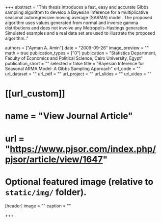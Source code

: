 +++
abstract = "This thesis introduces a fast, easy and accurate Gibbs sampling algorithm to develop a Bayesian inference for a multiplicative seasonal autoregressive moving average (SARMA) model. The proposed algorithm uses values generated from normal and inverse gamma distributions and does not involve any Metropolis-Hastings generation. Simulated examples and a real data set are used to illustrate the proposed algorithm.."

authors = ["Ayman A. Amin"]
date = "2009-09-26"
image_preview = ""
math = true
publication_types = ["0"]
publication = "Statistics Department, Faculty of Economics and Political Science, Cairo University, Egypt"
publication_short = ""
selected = false
title = "Bayesian Inference for Seasonal ARMA Model: A Gibbs Sampling Approach"
url_code = ""
url_dataset = ""
url_pdf = ""
url_project = ""
url_slides = ""
url_video = ""

# [[url_custom]]
# name = "View Journal Article"
# url = "https://www.pjsor.com/index.php/pjsor/article/view/1647"

# Optional featured image (relative to `static/img/` folder).
[header]
image = ""
caption = ""

+++
